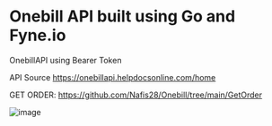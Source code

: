 # Onebill API built using Go and Fyne.io

OnebillAPI using Bearer Token

API Source 
https://onebillapi.helpdocsonline.com/home


GET ORDER: https://github.com/Nafis28/Onebill/tree/main/GetOrder

![image](https://user-images.githubusercontent.com/30291815/201820226-ce0ba7e8-4199-42ba-99d6-72444e240b1b.png)
